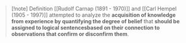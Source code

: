 >[!note] Definition
>[[Rudolf Carnap (1891 - 1970)]] and [[Carl Hempel (1905 - 1997)]] attempted to analyze the **acquisition of knowledge from experience by quantifying the degree of belief** that **should be assigned to logical sentencesbased on their connection to observations that confirm or disconfirm them**.